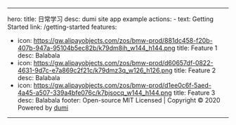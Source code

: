 <!--
 * @Author: your name
 * @Date: 2021-09-24 11:29:29
 * @LastEditTime: 2021-09-24 11:56:53
 * @LastEditors: Please set LastEditors
 * @Description: In User Settings Edit
 * @FilePath: \dailyProgress\docs\index.md
-->

---

hero:
title: 日常学习
desc: dumi site app example
actions: - text: Getting Started
link: /getting-started
features:

- icon: https://gw.alipayobjects.com/zos/bmw-prod/881dc458-f20b-407b-947a-95104b5ec82b/k79dm8ih_w144_h144.png
  title: Feature 1
  desc: Balabala
- icon: https://gw.alipayobjects.com/zos/bmw-prod/d60657df-0822-4631-9d7c-e7a869c2f21c/k79dmz3q_w126_h126.png
  title: Feature 2
  desc: Balabala
- icon: https://gw.alipayobjects.com/zos/bmw-prod/d1ee0c6f-5aed-4a45-a507-339a4bfe076c/k7bjsocq_w144_h144.png
  title: Feature 3
  desc: Balabala
  footer: Open-source MIT Licensed | Copyright © 2020<br />Powered by [dumi](https://d.umijs.org)

---
